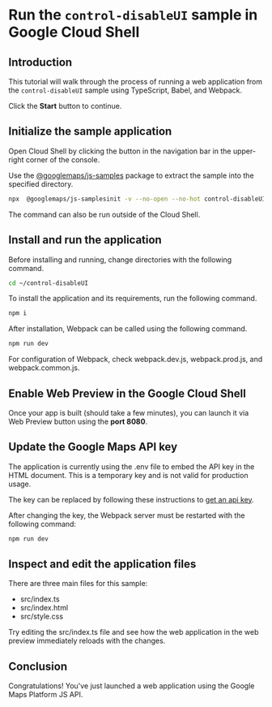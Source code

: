 # Run the `control-disableUI` sample in Google Cloud Shell

<walkthrough-tutorial-duration duration="10"/>

## Introduction

This tutorial will walk through the process of running a web application from
the `control-disableUI` sample using TypeScript, Babel, and Webpack.

Click the **Start** button to continue.

## Initialize the sample application

Open Cloud Shell by clicking the
<walkthrough-cloud-shell-icon></walkthrough-cloud-shell-icon> button in the
navigation bar in the upper-right corner of the console.

Use the [@googlemaps/js-samples](https://www.npmjs.com/package/@googlemaps/js-samples) package to 
extract the sample into the specified directory.

```bash
npx  @googlemaps/js-samplesinit -v --no-open --no-hot control-disableUI ~/control-disableUI
```

The command can also be run outside of the Cloud Shell.

## Install and run the application

Before installing and running, change directories with the following command.

```bash
cd ~/control-disableUI
```

To install the application and its requirements, run the following command.

```bash
npm i
```

After installation, Webpack can be called using the following command.

```bash
npm run dev
```

For configuration of Webpack, check
<walkthrough-editor-open-file filePath="control-disableUI/webpack.dev.js">webpack.dev.js</walkthrough-editor-open-file>,
<walkthrough-editor-open-file filePath="control-disableUI/webpack.prod.js">webpack.prod.js</walkthrough-editor-open-file>,
and
<walkthrough-editor-open-file filePath="control-disableUI/webpack.common.js">webpack.common.js</walkthrough-editor-open-file>.

## Enable Web Preview in the Google Cloud Shell

Once your app is built (should take a few minutes), you can launch it via
<walkthrough-spotlight-pointer target="cloudshell" spotlightId="devshell-web-preview-button">Web
Preview button</walkthrough-spotlight-pointer> using the **port 8080**.

## Update the Google Maps API key

The application is currently using the
<walkthrough-editor-open-file filePath="control-disableUI/.env">.env</walkthrough-editor-open-file>
file to embed the API key in the HTML document. This is a temporary key and is
not valid for production usage.

The key can be replaced by following these instructions to
[get an api key](https://developers.google.com/maps/documentation/javascript/get-api-key).

After changing the key, the Webpack server must be restarted with the following
command:

```bash
npm run dev
```

## Inspect and edit the application files

There are three main files for this sample:

*   <walkthrough-editor-open-file filePath="control-disableUI/src/index.ts">src/index.ts</walkthrough-editor-open-file>
*   <walkthrough-editor-open-file filePath="control-disableUI/src/index.html">src/index.html</walkthrough-editor-open-file>
*   <walkthrough-editor-open-file filePath="control-disableUI/src/style.css">src/style.css</walkthrough-editor-open-file>

Try editing the <walkthrough-editor-open-file filePath="control-disableUI/src/index.ts">src/index.ts</walkthrough-editor-open-file> file and see how the web application in the web preview immediately reloads with the changes.

## Conclusion

<walkthrough-conclusion-trophy></walkthrough-conclusion-trophy>

Congratulations! You've just launched a web application using the Google Maps
Platform JS API.

